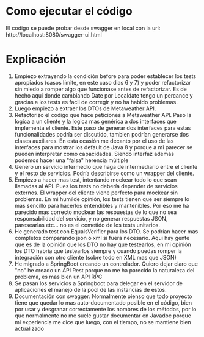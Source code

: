 # Como ejecutar el código
El codigo se puede probar desde swagger en local con la url: http://localhost:8080/swagger-ui.html

# Explicación
1. Empiezo extrayendo la condición before para poder establecer los tests apropiados (casos límite, en este caso dias 6 y 7) y poder refactorizar sin miedo a romper algo que funcionase antes de refactorizar.
Es de hecho aqui donde cambiando Date por Localdate tengo un percance y gracias a los tests es facil de corregir y no ha habido problemas.
2. Luego empiezo a extraer los DTOs de Metaweather API.
3. Refactorizo el codigo que hace peticiones a Metaweather API.
Paso la logica a un cliente y la logica mas genérica a dos interfaces que implementa el cliente.
Este paso de generar dos interfaces para estas funcionalidades podría ser discutido, tambien podrían generarse dos clases auxiliares. En esta ocasión me decanto por el uso de las interfaces para mostrar los default de Java 8 y porque a mi parecer se pueden interpretar como capacidades. Siendo interfaz además podemos hacer una "falsa" herencia múltiple
4. Genero un servicio intermedio que haga de intermediario entre el cliente y el resto de servicios. Podría describirse como un wrapper del cliente.
5. Empiezo a hacer mas test, intentando mockear todo lo que sean llamadas al API. Pues los tests no debería depender de servicios externos. El wrapper del cliente viene perfecto para mockear sin problemas. En mi humilde opinión, los tests tienen que ser siempre lo mas sencillo para hacerlos entendibles y mantenibles. Por eso me ha parecido mas correcto mockear las respuestas de lo que no sea responsabilidad del servicio, y no generar respuestas JSON, paresearlas etc... no es el cometido de los tests unitarios.
6. He generado test con EqualsVerifier para los DTO. Se podrían hacer mas completos comparando json o xml si fuera necesario. Aqui hay gente que es de la opinión que los DTO no hay que testearlos, en mi opinión los DTO habría que testearlos siempre y cuando puedas romper la integración con otro cliente (sobre todo en XML mas que JSON)
7. He migrado a SpringBoot creando un controlador. Quiero dejar claro que "no" he creado un API Rest porque no me ha parecido la naturaleza del problema, es mas bien un API RPC
8. Se pasan los servicios a Springboot para delegar en el servidor de aplicaciones el manejo de la pool de las instancias de estos.
9. Documentación con swagger: Normalmente pienso que todo proyecto tiene que quedar lo mas auto-documentado posible en el código, bien por usar y desgranar correctamente los nombres de los métodos, por lo que normalmente no me suele gustar documentar en Javadoc porque mi experiencia me dice que luego, con el tiempo, no se mantiene bien actualizado
